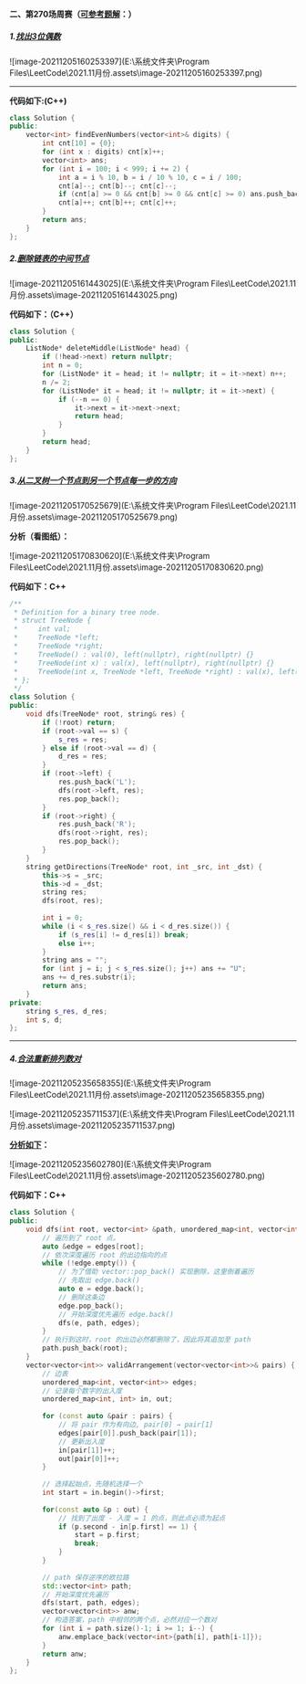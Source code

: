 

#### 二、第270场周赛（[可参考题解](https://mp.weixin.qq.com/s/yhe5sjMrimuuKRyu31oNgg)：）

##### 1.[找出3位偶数](https://leetcode-cn.com/contest/weekly-contest-270/problems/finding-3-digit-even-numbers/)

![image-20211205160253397](E:\系统文件夹\Program Files\LeetCode\2021.11月份.assets\image-20211205160253397.png)

---

**代码如下:(C++)**

```c++
class Solution {
public:
    vector<int> findEvenNumbers(vector<int>& digits) {
        int cnt[10] = {0};
        for (int x : digits) cnt[x]++;
        vector<int> ans;
        for (int i = 100; i < 999; i += 2) {
            int a = i % 10, b = i / 10 % 10, c = i / 100;
            cnt[a]--; cnt[b]--; cnt[c]--;
            if (cnt[a] >= 0 && cnt[b] >= 0 && cnt[c] >= 0) ans.push_back(i);
            cnt[a]++; cnt[b]++; cnt[c]++;
        }
        return ans;
    }
};
```



##### 2.[删除链表的中间节点](https://leetcode-cn.com/contest/weekly-contest-270/problems/delete-the-middle-node-of-a-linked-list/)

![image-20211205161443025](E:\系统文件夹\Program Files\LeetCode\2021.11月份.assets\image-20211205161443025.png)

**代码如下：（C++）**

```c++
class Solution {
public:
    ListNode* deleteMiddle(ListNode* head) {
        if (!head->next) return nullptr;
        int n = 0;
        for (ListNode* it = head; it != nullptr; it = it->next) n++;
        n /= 2;
        for (ListNode* it = head; it != nullptr; it = it->next) {
            if (--n == 0) {
                it->next = it->next->next;
                return head;
            }
        }
        return head;
    }
};
```



##### 3.[从二叉树一个节点到另一个节点每一步的方向](https://leetcode-cn.com/contest/weekly-contest-270/problems/step-by-step-directions-from-a-binary-tree-node-to-another/)

![image-20211205170525679](E:\系统文件夹\Program Files\LeetCode\2021.11月份.assets\image-20211205170525679.png)

**分析（看图纸）：**

![image-20211205170830620](E:\系统文件夹\Program Files\LeetCode\2021.11月份.assets\image-20211205170830620.png)

**代码如下：C++**

```c++
/**
 * Definition for a binary tree node.
 * struct TreeNode {
 *     int val;
 *     TreeNode *left;
 *     TreeNode *right;
 *     TreeNode() : val(0), left(nullptr), right(nullptr) {}
 *     TreeNode(int x) : val(x), left(nullptr), right(nullptr) {}
 *     TreeNode(int x, TreeNode *left, TreeNode *right) : val(x), left(left), right(right) {}
 * };
 */
class Solution {
public:
    void dfs(TreeNode* root, string& res) {
        if (!root) return;
        if (root->val == s) {
            s_res = res;
        } else if (root->val == d) {
            d_res = res;
        }
        if (root->left) {
            res.push_back('L');
            dfs(root->left, res);
            res.pop_back();
        }
        if (root->right) {
            res.push_back('R');
            dfs(root->right, res);
            res.pop_back();
        }
    }
    string getDirections(TreeNode* root, int _src, int _dst) {
        this->s = _src;
        this->d = _dst;
        string res;
        dfs(root, res);
        
        int i = 0;
        while (i < s_res.size() && i < d_res.size()) {
            if (s_res[i] != d_res[i]) break;
            else i++;
        }
        string ans = "";
        for (int j = i; j < s_res.size(); j++) ans += "U";
        ans += d_res.substr(i);
        return ans;
    }
private:
    string s_res, d_res;
    int s, d;
};
```



---

##### 4.[合法重新排列数对](https://leetcode-cn.com/contest/weekly-contest-270/problems/valid-arrangement-of-pairs/)

![image-20211205235658355](E:\系统文件夹\Program Files\LeetCode\2021.11月份.assets\image-20211205235658355.png)

![image-20211205235711537](E:\系统文件夹\Program Files\LeetCode\2021.11月份.assets\image-20211205235711537.png)

**[分析如下](https://mp.weixin.qq.com/s/yhe5sjMrimuuKRyu31oNgg)：**

![image-20211205235602780](E:\系统文件夹\Program Files\LeetCode\2021.11月份.assets\image-20211205235602780.png)

**代码如下：C++**

```c++
class Solution {
public:
    void dfs(int root, vector<int> &path, unordered_map<int, vector<int>> &edges) {
        // 遍历到了 root 点。
        auto &edge = edges[root];
        // 依次深度遍历 root 的出边指向的点
        while (!edge.empty()) {
            // 为了借助 vector::pop_back() 实现删除，这里倒着遍历
            // 先取出 edge.back()
            auto e = edge.back();
            // 删除这条边
            edge.pop_back();
            // 开始深度优先遍历 edge.back()
            dfs(e, path, edges);
        }
        // 执行到这时，root 的出边必然都删除了，因此将其追加至 path
        path.push_back(root);
    }
    vector<vector<int>> validArrangement(vector<vector<int>>& pairs) {
        // 边表
        unordered_map<int, vector<int>> edges;
        // 记录每个数字的出入度
        unordered_map<int, int> in, out;
        
        for (const auto &pair : pairs) {
            // 将 pair 作为有向边, pair[0] → pair[1]
            edges[pair[0]].push_back(pair[1]);
            // 更新出入度
            in[pair[1]]++;
            out[pair[0]]++;
        }
        
        // 选择起始点，先随机选择一个
        int start = in.begin()->first;
        
        for(const auto &p : out) {
            // 找到了出度 - 入度 = 1 的点，则此点必须为起点
            if (p.second - in[p.first] == 1) {
                start = p.first;
                break;
            }
        }
        
        // path 保存逆序的欧拉路
        std::vector<int> path;
        // 开始深度优先遍历
        dfs(start, path, edges);
        vector<vector<int>> anw;
        // 构造答案，path 中相邻的两个点，必然对应一个数对
        for (int i = path.size()-1; i >= 1; i--) {
            anw.emplace_back(vector<int>{path[i], path[i-1]});
        }
        return anw;
    }
};
```

